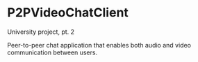 # P2PVideoChatClient
University project, pt. 2

Peer-to-peer chat application that enables both audio and video communication between users.
